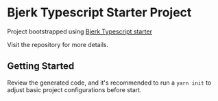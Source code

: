 # Bjerk Typescript Starter Project

Project bootstrapped using
[Bjerk Typescript starter](https://github.com/bjerkio/create-bjerk-typescript)

Visit the repository for more details.

## Getting Started

Review the generated code, and it's recommended to run a `yarn init` to adjust
basic project configurations before start.
